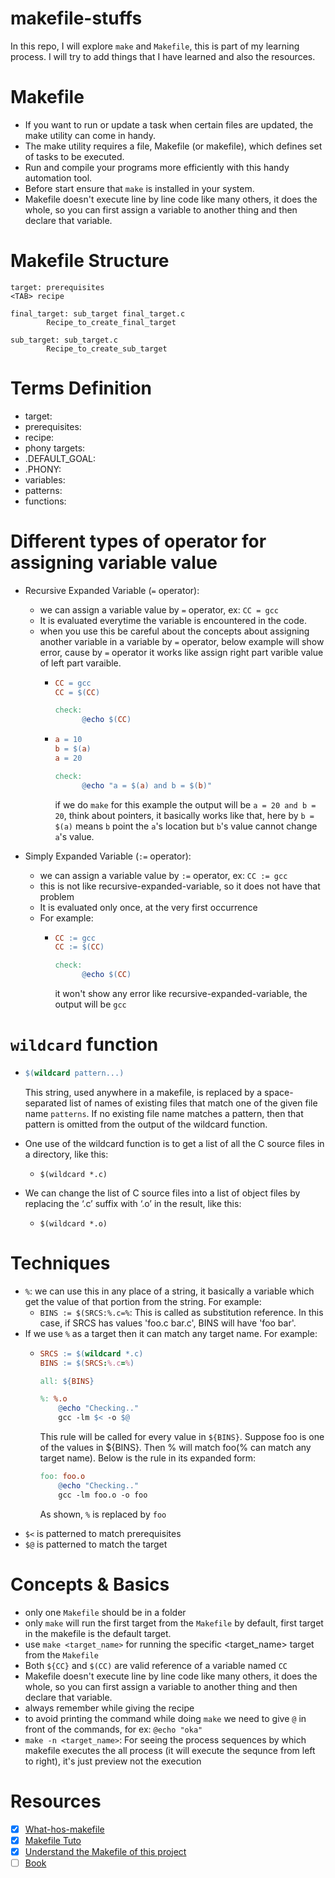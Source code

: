 # makefile-stuffs

In this repo, I will explore `make` and `Makefile`, this is part of my learning process. I will try to add things that I have learned and also the resources. 

# Makefile

- If you want to run or update a task when certain files are updated, the make utility can come in handy. 
- The make utility requires a file, Makefile (or makefile), which defines set of tasks to be executed. 
- Run and compile your programs more efficiently with this handy automation tool. 
- Before start ensure that `make` is installed in your system.
- Makefile doesn't execute line by line code like many others, it does the whole, so you can first assign a variable to another thing and then declare that variable.

# Makefile Structure

```shell script
target: prerequisites
<TAB> recipe
```

```shell script
final_target: sub_target final_target.c
        Recipe_to_create_final_target

sub_target: sub_target.c
        Recipe_to_create_sub_target
```

# Terms Definition

* target: 
* prerequisites: 
* recipe: 
* phony targets: 
* .DEFAULT_GOAL: 
* .PHONY: 
* variables:
* patterns: 
* functions:

# Different types of operator for assigning variable value

* Recursive Expanded Variable (`=` operator):
    - we can assign a variable value by `=` operator, ex: `CC = gcc`
    - It is evaluated everytime the variable is encountered in the code.
    - when you use this be careful about the concepts about assigning another variable in a variable by `=` operator, below example will show error, cause by `=` operator it works like assign right part varible value of left part varaible.
        - ```Makefile
          CC = gcc
          CC = $(CC)
          
          check:
                @echo $(CC)
          ```
        - ```Makefile
          a = 10
          b = $(a)
          a = 20
          
          check:
                @echo "a = $(a) and b = $(b)"
          ```
          if we do `make` for this example the output will be `a = 20 and b = 20`, think about pointers, it basically works like that, here by `b = $(a)` means `b` point the `a`'s location but `b`'s value cannot change `a`'s value.

* Simply Expanded Variable (`:=` operator):
    - we can assign a variable value by `:=` operator, ex: `CC := gcc`
    - this is not like recursive-expanded-variable, so it does not have that problem
    - It is evaluated only once, at the very first occurrence
    - For example:
        - ```Makefile
          CC := gcc
          CC := $(CC)
          
          check:
                @echo $(CC)
          ```
          it won't show any error like recursive-expanded-variable, the output will be `gcc`

# `wildcard` function

- ```Makefile
  $(wildcard pattern...)
  ```
  This string, used anywhere in a makefile, is replaced by a space-separated list of names of existing files that match one of the given file name `patterns`. If no existing file name matches a pattern, then that pattern is omitted from the output of the wildcard function.

- One use of the wildcard function is to get a list of all the C source files in a directory, like this:
    - `$(wildcard *.c)`
- We can change the list of C source files into a list of object files by replacing the ‘.c’ suffix with ‘.o’ in the result, like this:
    - `$(wildcard *.o)`


# Techniques

* `%`: we can use this in any place of a string, it basically a variable which get the value of that portion from the string. For example:
    - `BINS := $(SRCS:%.c=%`: This is called as substitution reference. In this case, if SRCS has values 'foo.c bar.c', BINS will have 'foo bar'.
* If we use `%` as a target then it can match any target name. For example:
    - ```Makefile
      SRCS := $(wildcard *.c)
      BINS := $(SRCS:%.c=%)
      
      all: ${BINS}
      
      %: %.o
          @echo "Checking.."
          gcc -lm $< -o $@
      ```
      This rule will be called for every value in `${BINS}`. Suppose foo is one of the values in ${BINS}. Then % will match foo(% can match any target name). Below is the rule in its expanded form:
      ```Makefile
      foo: foo.o
          @echo "Checking.."
          gcc -lm foo.o -o foo
      ```
      As shown, `%` is replaced by `foo`
- `$<` is patterned to match prerequisites
- `$@` is patterned to match the target


# Concepts & Basics

- only one `Makefile` should be in a folder
- only `make` will run the first target from the `Makefile` by default, first target in the makefile is the default target.
- use `make <target_name>` for running the specific <target_name> target from the `Makefile` 
- Both `${CC}` and `$(CC)` are valid reference of a variable named `CC`
- Makefile doesn't execute line by line code like many others, it does the whole, so you can first assign a variable to another thing and then declare that variable.
- always remember <TAB> while giving the recipe
- to avoid printing the command while doing `make` we need to give `@` in front of the commands, for ex: `@echo "oka"`
- `make -n <target_name>`: For seeing the process sequences by which makefile executes the all process (it will execute the sequnce from left to right), it's just preview not the execution


# Resources

- [x] [What-hos-makefile](https://opensource.com/article/18/8/what-how-makefile)
- [x] [Makefile Tuto](https://makefiletutorial.com/#static-pattern-rules)
- [x] [Understand the Makefile of this project](https://github.com/thockin/go-build-template)
- [ ] [Book](https://www.gnu.org/software/make/manual/html_node/index.html)